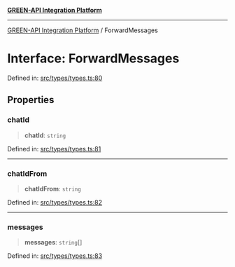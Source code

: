 [**GREEN-API Integration Platform**](../README.md)

***

[GREEN-API Integration Platform](../globals.md) / ForwardMessages

# Interface: ForwardMessages

Defined in: [src/types/types.ts:80](https://github.com/green-api/greenapi-integration/blob/1e2009040b9fbee0c78f6935b3e8b1d1b6550313/src/types/types.ts#L80)

## Properties

### chatId

> **chatId**: `string`

Defined in: [src/types/types.ts:81](https://github.com/green-api/greenapi-integration/blob/1e2009040b9fbee0c78f6935b3e8b1d1b6550313/src/types/types.ts#L81)

***

### chatIdFrom

> **chatIdFrom**: `string`

Defined in: [src/types/types.ts:82](https://github.com/green-api/greenapi-integration/blob/1e2009040b9fbee0c78f6935b3e8b1d1b6550313/src/types/types.ts#L82)

***

### messages

> **messages**: `string`[]

Defined in: [src/types/types.ts:83](https://github.com/green-api/greenapi-integration/blob/1e2009040b9fbee0c78f6935b3e8b1d1b6550313/src/types/types.ts#L83)
